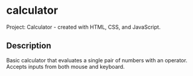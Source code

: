 # calculator
Project: Calculator - created with HTML, CSS, and JavaScript.

## Description
Basic calculator that evaluates a single pair of numbers with an operator. Accepts inputs from both mouse and keyboard.